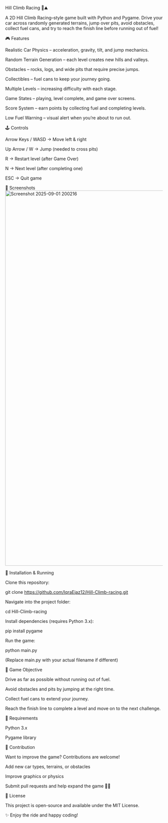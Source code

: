 Hill Climb Racing 🚗⛰️

A 2D Hill Climb Racing–style game built with Python and Pygame.
Drive your car across randomly generated terrains, jump over pits, avoid obstacles, collect fuel cans, and try to reach the finish line before running out of fuel!

🎮 Features

Realistic Car Physics – acceleration, gravity, tilt, and jump mechanics.

Random Terrain Generation – each level creates new hills and valleys.

Obstacles – rocks, logs, and wide pits that require precise jumps.

Collectibles – fuel cans to keep your journey going.

Multiple Levels – increasing difficulty with each stage.

Game States – playing, level complete, and game over screens.

Score System – earn points by collecting fuel and completing levels.

Low Fuel Warning – visual alert when you’re about to run out.

🕹️ Controls

Arrow Keys / WASD → Move left & right

Up Arrow / W → Jump (needed to cross pits)

R → Restart level (after Game Over)

N → Next level (after completing one)

ESC → Quit game

📸 Screenshots
<img width="1802" height="1200" alt="Screenshot 2025-09-01 200216" src="https://github.com/user-attachments/assets/d709b0c7-5678-45ca-bc32-c60ec9cea9a7" />




🚀 Installation & Running

Clone this repository:

git clone https://github.com/IqraEjaz12/Hill-Climb-racing.git


Navigate into the project folder:

cd Hill-Climb-racing


Install dependencies (requires Python 3.x):

pip install pygame


Run the game:

python main.py


(Replace main.py with your actual filename if different)

🎯 Game Objective

Drive as far as possible without running out of fuel.

Avoid obstacles and pits by jumping at the right time.

Collect fuel cans to extend your journey.

Reach the finish line to complete a level and move on to the next challenge.

📌 Requirements

Python 3.x

Pygame library

🤝 Contribution

Want to improve the game? Contributions are welcome!

Add new car types, terrains, or obstacles

Improve graphics or physics

Submit pull requests and help expand the game 🚗💨

📄 License

This project is open-source and available under the MIT License.

✨ Enjoy the ride and happy coding!



